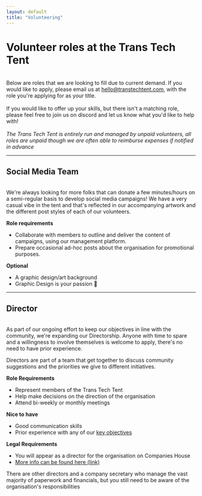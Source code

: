 ```yaml
---
layout: default
title: "Volunteering"
---
```


# Volunteer roles at the Trans Tech Tent
\
Below are roles that we are looking to fill due to current demand. If you would like to apply, please email us at [hello@transtechtent.com](mailto:hello@transtechtent.com), with the role you're applying for as your title.
\
\
If you would like to offer up your skills, but there isn't a matching role, please feel free to join us on discord and let us know what you'd like to help with!
\
\
*The Trans Tech Tent is entirely run and managed by unpaid volunteers, all roles are unpaid though we are often able to reimburse expenses if notified in advance*

---

## Social Media Team
\
We're always looking for more folks that can donate a few minutes/hours on a semi-regular basis to develop social media campaigns! We have a very casual vibe in the tent and that's reflected in our accompanying artwork and the different post styles of each of our volunteers.

**Role requirements**
- Collaborate with members to outline and deliver the content of campaigns, using our management platform.
- Prepare occasional ad-hoc posts about the organisation for promotional purposes.

**Optional**
- A graphic design/art background
- Graphic Design is your passion 🐸


---

## Director
\
As part of our ongoing effort to keep our objectives in line with the community, we're expanding our Directorship. Anyone with time to spare and a willingness to involve themselves is welcome to apply, there's no need to have prior experience.

Directors are part of a team that get together to discuss community suggestions and the priorities we give to different initiatives.

**Role Requirements**
- Represent members of the Trans Tech Tent
- Help make decisions on the direction of the organisation
- Attend bi-weekly or monthly meetings

**Nice to have**
- Good communication skills
- Prior experience with any of our [key objectives](/)

**Legal Requirements**
- You will appear as a director for the organisation on Companies House
- [More info can be found here (link)](https://www.gov.uk/running-a-limited-company)

There are other directors and a company secretary who manage the vast majority of paperwork and financials, but you still need to be aware of the organisation's responsibilities